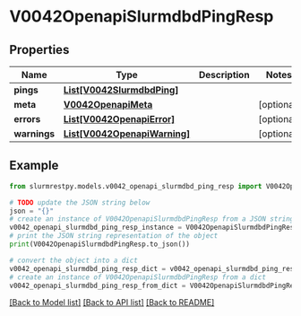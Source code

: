 # V0042OpenapiSlurmdbdPingResp


## Properties

Name | Type | Description | Notes
------------ | ------------- | ------------- | -------------
**pings** | [**List[V0042SlurmdbdPing]**](V0042SlurmdbdPing.md) |  |
**meta** | [**V0042OpenapiMeta**](V0042OpenapiMeta.md) |  | [optional]
**errors** | [**List[V0042OpenapiError]**](V0042OpenapiError.md) |  | [optional]
**warnings** | [**List[V0042OpenapiWarning]**](V0042OpenapiWarning.md) |  | [optional]

## Example

```python
from slurmrestpy.models.v0042_openapi_slurmdbd_ping_resp import V0042OpenapiSlurmdbdPingResp

# TODO update the JSON string below
json = "{}"
# create an instance of V0042OpenapiSlurmdbdPingResp from a JSON string
v0042_openapi_slurmdbd_ping_resp_instance = V0042OpenapiSlurmdbdPingResp.from_json(json)
# print the JSON string representation of the object
print(V0042OpenapiSlurmdbdPingResp.to_json())

# convert the object into a dict
v0042_openapi_slurmdbd_ping_resp_dict = v0042_openapi_slurmdbd_ping_resp_instance.to_dict()
# create an instance of V0042OpenapiSlurmdbdPingResp from a dict
v0042_openapi_slurmdbd_ping_resp_from_dict = V0042OpenapiSlurmdbdPingResp.from_dict(v0042_openapi_slurmdbd_ping_resp_dict)
```
[[Back to Model list]](../README.md#documentation-for-models) [[Back to API list]](../README.md#documentation-for-api-endpoints) [[Back to README]](../README.md)


